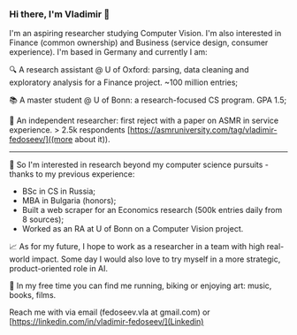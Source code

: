 ### Hi there, I'm Vladimir 👋

I'm an aspiring researcher studying Computer Vision. I'm also interested in Finance (common ownership) and Business (service design, consumer experience). I'm based in Germany and currently I am:

🔍 A research assistant @ U of Oxford: parsing, data cleaning and exploratory analysis for a Finance project. ~100 million entries;

📚 A master student @ U of Bonn: a research-focused CS program. GPA 1.5;

📃 An independent researcher: first reject with a paper on ASMR in service experience. > 2.5k respondents [https://asmruniversity.com/tag/vladimir-fedoseev/]((more about it)).

_____
🚈 So I'm interested in research beyond my computer science pursuits - thanks to my previous experience:
- BSc in CS in Russia;
- MBA in Bulgaria (honors);
- Built a web scraper for an Economics research (500k entries daily from 8 sources);
- Worked as an RA at U of Bonn on a Computer Vision project.

📈 As for my future, I hope to work as a researcher in a team with high real-world impact. Some day I would also love to try myself in a more strategic, product-oriented role in AI.

🏃 In my free time you can find me running, biking or enjoying art: music, books, films.

Reach me with via email (fedoseev.vla at gmail.com) or [https://linkedin.com/in/vladimir-fedoseev/](Linkedin)
